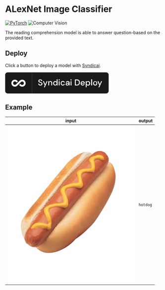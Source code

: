 # ALexNet Image Classifier
[![PyTorch](https://img.shields.io/badge/Framework-PyTorch-79FFE1)](https://pytorch.org)
![Computer Vision](https://img.shields.io/badge/Type-Computer%20Vision-79FFE1)

The reading comprehension model is able to answer question-based on the provided text. 


## Deploy 
Click a button to deploy a model with [Syndicai](https://syndicai.co).

[![Syndicai-Deploy](https://raw.githubusercontent.com/syndicai/brand/main/button/deploy.svg)](https://app.syndicai.co/newModel?repository=https://github.com/syndicai/models/tree/master/pytorch/image_classifier)


## Example
| input | output |
| --- | --- |
| <img src="sample_data/input.jpg" width="410"> | `hotdog` |